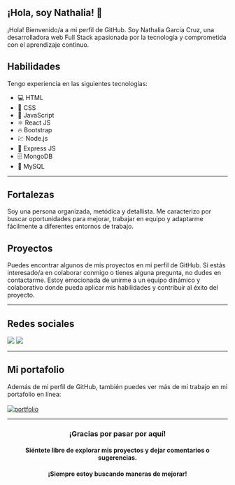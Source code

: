 ## ¡Hola, soy Nathalia! 👋

¡Hola! Bienvenido/a a mi perfil de GitHub. Soy Nathalia Garcia Cruz, una desarrolladora web Full Stack apasionada por la tecnología y comprometida con el aprendizaje continuo.

## Habilidades

Tengo experiencia en las siguientes tecnologías:

- 💻 HTML 
- 🎨 CSS 
- 🚀 JavaScript 
- ⚛️ React JS
- 🔥 Bootstrap
- 💹 Node.js 
- 🚀 Express JS
- 🗄️ MongoDB 
- 💾 MySQL

<hr>

## Fortalezas

Soy una persona organizada, metódica y detallista. Me caracterizo por buscar oportunidades para mejorar, trabajar en equipo y adaptarme fácilmente a diferentes entornos de trabajo.

## Proyectos

Puedes encontrar algunos de mis proyectos en mi perfil de GitHub. Si estás interesado/a en colaborar conmigo o tienes alguna pregunta, no dudes en contactarme. Estoy emocionada de unirme a un equipo dinámico y colaborativo donde pueda aplicar mis habilidades y contribuir al éxito del proyecto.

--------

## Redes sociales

   <a href="https://airtable.com/apppID1LI2kJ8AxMN/tblwCXvslOeH7IDuP/viwNgN30kLiOiqEHt/recIPipSqEDnqoWbs/fldNuY7AIIFKKuF3S?copyLinkToCellOrRecordOrigin=gridView" target="_blank"><img src="https://img.shields.io/badge/-LinkedIn-%230077B5?style=for-the-badge&logo=linkedin&logoColor=white" target="_blank"></a>
  <a href = "mailto:nthaliagarcia@gmail.com"><img src="https://img.shields.io/badge/-Gmail-%23333?style=for-the-badge&logo=gmail&logoColor=white" target="_blank"></a>
  
--------

## Mi portafolio

Además de mi perfil de GitHub, también puedes ver más de mi trabajo en mi portafolio en línea: <br> 
<br>
[![portfolio](https://img.shields.io/badge/my_portfolio-000?style=for-the-badge&logo=ko-fi&logoColor=white)](https://magenta-croquembouche-484fe8.netlify.app/)

-----------

<h3 align="center">¡Gracias por pasar por aquí!</h3>
<h4 align="center">Siéntete libre de explorar mis proyectos y dejar comentarios o sugerencias. </h4>
<h4 align="center">¡Siempre estoy buscando maneras de mejorar!</h4>
